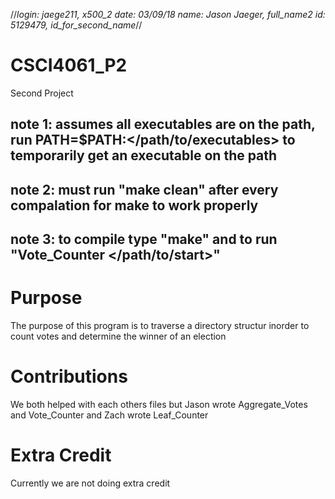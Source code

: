 //*login: jaege211, x500_2
date: 03/09/18
name: Jason Jaeger, full_name2
id: 5129479, id_for_second_name*//

# CSCI4061_P2
Second Project

## note 1: assumes all executables are on the path, run PATH=$PATH:</path/to/executables> to temporarily get an executable on the path

## note 2: must run "make clean" after every compalation for make to work properly

## note 3: to compile type "make" and to run "Vote_Counter </path/to/start>"

# Purpose
The purpose of this program is to traverse a directory structur inorder to count votes and determine the winner of an election

# Contributions
We both helped with each others files but Jason wrote Aggregate_Votes and Vote_Counter and Zach wrote Leaf_Counter

# Extra Credit
Currently we are not doing extra credit
